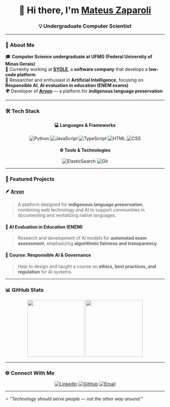 <!-- Header / Banner -->
<h1 align="center">👋 Hi there, I'm <a href="https://github.com/mateuszaparoli">Mateus Zaparoli</a></h1>
<h3 align="center">💡 Undergraduate Computer Scientist</h3>

---

### 🧠 About Me

🎓 **Computer Science undergraduate at UFMG (Federal University of Minas Gerais)**  
🏢 Currently working at **[SYDLE](https://www.sydle.com/br/)**, a **software company** that develops a **low-code platform**  
🤖 Researcher and enthusiast in **Artificial Intelligence**, focusing on **Responsible AI**, **AI evaluation in education (ENEM exams)**  
🌍 Developer of **[Aryon](https://aryon.shinyapps.io/aryon/)** — a platform for **indigenous language preservation**  

---

### 🛠️ Tech Stack

<div align="center">

#### 💻 Languages & Frameworks  
![Python](https://img.shields.io/badge/Python-3776AB?style=for-the-badge&logo=python&logoColor=white)
![JavaScript](https://img.shields.io/badge/JavaScript-F7DF1E?style=for-the-badge&logo=javascript&logoColor=black)
![TypeScript](https://img.shields.io/badge/TypeScript-3178C6?style=for-the-badge&logo=typescript&logoColor=white)
![HTML](https://img.shields.io/badge/HTML5-E34F26?style=for-the-badge&logo=html5&logoColor=white)
![CSS](https://img.shields.io/badge/CSS3-1572B6?style=for-the-badge&logo=css3&logoColor=white)

#### ⚙️ Tools & Technologies
![ElasticSearch](https://img.shields.io/badge/ElasticSearch-005571?style=for-the-badge&logo=elasticsearch&logoColor=white)
![Git](https://img.shields.io/badge/Git-F05032?style=for-the-badge&logo=git&logoColor=white)

</div>

---

### 🚀 Featured Projects

#### 🪶 [Aryon](https://aryon.shinyapps.io/aryon/)
> A platform designed for **indigenous language preservation**, combining web technology and AI to support communities in documenting and revitalizing native languages.

#### 🤖 AI Evaluation in Education (ENEM)
> Research and development of AI models for **automated exam assessment**, emphasizing **algorithmic fairness and transparency**.

#### 🧭 Course: Responsible AI & Governance
> Help to design and taught a course on **ethics, best practices, and regulation** for AI systems.

---

### 📊 GitHub Stats

<div align="center">
  <img height="180em" src="https://github-readme-stats.vercel.app/api?username=mateuszaparoli&show_icons=true&theme=radical&include_all_commits=true&count_private=true"/>
  <img height="180em" src="https://github-readme-stats.vercel.app/api/top-langs/?username=mateuszaparoli&layout=compact&langs_count=7&theme=radical"/>
</div>

---

### 🌐 Connect With Me

<div align="center">
  
[![LinkedIn](https://img.shields.io/badge/LinkedIn-0A66C2?style=for-the-badge&logo=linkedin&logoColor=white)](https://www.linkedin.com/in/mateus-zaparoli-b4266b266)
[![GitHub](https://img.shields.io/badge/GitHub-181717?style=for-the-badge&logo=github&logoColor=white)](https://github.com/mateuszaparoli)
[![Email](https://img.shields.io/badge/Email-D14836?style=for-the-badge&logo=gmail&logoColor=white)](mailto:mateuszaparoli7@gmail.com)

</div>

---

⭐ _“Technology should serve people — not the other way around.”_

